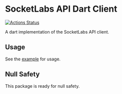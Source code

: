 # SocketLabs API Dart Client

[![Actions Status](https://github.com/enyo/socketlabs/workflows/Dart%20CI/badge.svg)](https://github.com/enyo/socketlabs/actions)
 
A dart implementation of the SocketLabs API client.

## Usage

See the [example](example) for usage.

## Null Safety

This package is ready for null safety.
